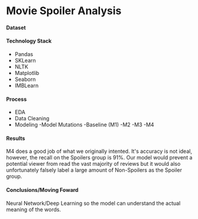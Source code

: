# Movie Spoiler Analysis
#### Dataset
#### Technology Stack
  - Pandas
  - SKLearn
  - NLTK
  - Matplotlib
  - Seaborn
  - IMBLearn
#### Process
  - EDA
  - Data Cleaning
  - Modeling
    -Model Mutations
      -Baseline (M1)
      -M2
      -M3
      -M4
#### Results
M4 does a good job of what we originally intented. It's accuracy is not ideal, however, the recall on the Spoilers group is 91%. Our model would prevent a potential viewer from read the vast majority of reviews but it would also unfortunately falsely label a large amount of Non-Spoilers as the Spoiler group.
#### Conclusions/Moving Foward
Neural Network/Deep Learning so the model can understand the actual meaning of the words.
